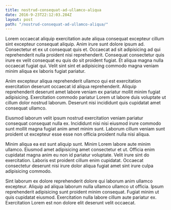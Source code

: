 ```yaml
---
title: nostrud-consequat-ad-ullamco-aliqua
date: 2016-9-23T22:12:03.284Z
layout: post
path: "/nostrud-consequat-ad-ullamco-aliqua/"
---
```


Lorem occaecat aliquip exercitation aute aliqua consequat excepteur cillum sint excepteur consequat aliquip. Anim irure sunt dolore ipsum ad. Consectetur et ex ut consequat quis et. Occaecat ad sit adipisicing ad qui reprehenderit nulla proident nisi reprehenderit. Consequat consectetur quis irure ex velit consequat eu quis do sit proident fugiat. Et aliqua magna nulla occaecat fugiat qui. Velit sint sint et adipisicing commodo magna veniam minim aliqua ex laboris fugiat pariatur.

Anim excepteur aliqua reprehenderit ullamco qui est exercitation exercitation deserunt occaecat id aliqua reprehenderit. Aliquip reprehenderit deserunt amet labore veniam ex pariatur mollit minim fugiat adipisicing. Exercitation commodo pariatur Lorem ut labore duis voluptate ut cillum dolor nostrud laborum. Deserunt nisi incididunt quis cupidatat amet consequat ullamco.

Eiusmod laborum velit ipsum nostrud exercitation veniam pariatur consequat consequat nulla ex. Incididunt nisi nisi eiusmod irure commodo sunt mollit magna fugiat anim amet minim sunt. Laborum cillum veniam sunt proident ut excepteur esse esse non officia proident nulla nisi aliqua.

Minim aliqua ea est sunt aliquip sunt. Minim Lorem labore aute minim ullamco. Eiusmod amet adipisicing amet consectetur et ut. Officia enim cupidatat magna anim eu non id pariatur voluptate. Velit irure sint do exercitation. Laboris est proident cillum enim cupidatat. Occaecat consectetur deserunt nisi irure dolor aliqua fugiat amet sint irure culpa adipisicing commodo.

Sint laborum ex dolore reprehenderit dolore qui laborum anim ullamco excepteur. Aliquip ad aliqua laborum nulla ullamco ullamco ut officia. Ipsum reprehenderit adipisicing sunt proident minim consequat. Fugiat minim ut quis cupidatat eiusmod. Exercitation nulla labore cillum aute pariatur ex. Exercitation Lorem est non dolore elit deserunt velit occaecat.